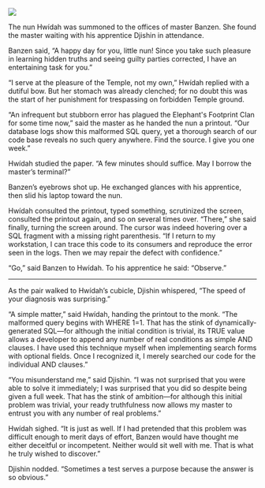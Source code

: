 ![](/pages/case-171/detective.jpg)

The nun Hwídah was summoned to the offices of master
Banzen.  She found the master waiting with his
apprentice Djishin in attendance.

Banzen said, “A happy day for you, little nun!  Since you
take such pleasure in learning hidden truths and seeing
guilty parties corrected, I have an entertaining task for you.”

“I serve at the pleasure of the Temple, not my own,” Hwídah
replied with a dutiful bow.  But her stomach was already
clenched; for no doubt this was the start of her
punishment for trespassing on forbidden Temple ground.

“An infrequent but stubborn error has plagued the
Elephant's Footprint Clan for some time now,” said the
master as he handed the nun a printout.  “Our database logs
show this malformed SQL query, yet a thorough
search of our code base reveals no such query anywhere.
Find the source.  I give you one week.”

Hwídah studied the paper.  “A few minutes should suffice.
May I borrow the master’s terminal?”

Banzen’s eyebrows shot up.  He exchanged glances with his
apprentice, then slid his laptop toward the nun.

Hwídah consulted the printout, typed something, scrutinized
the screen, consulted the printout again, and so on several
times over.  “There,” she said finally, turning the screen
around.  The cursor was indeed hovering over a SQL fragment
with a missing right parenthesis.  “If I return to my
workstation, I can trace this code to its consumers and
reproduce the error seen in the logs.  Then we may repair
the defect with confidence.”

“Go,” said Banzen to Hwídah.
To his apprentice he said: “Observe.”

----------

As the pair walked to Hwídah’s cubicle, Djishin whispered,
“The speed of your diagnosis was surprising.”

“A simple matter,” said Hwídah, handing the printout to the
monk.  “The malformed query begins with WHERE 1=1.
That has the stink of dynamically-generated SQL—for
although the initial condition is trivial, its TRUE
value allows a developer to append any number of
real conditions as simple AND clauses.  I have
used this technique myself when implementing search forms
with optional fields.  Once I recognized it, I merely
searched our code for the individual AND clauses.”

“You misunderstand me,” said Djishin.  “I was not surprised
that you were able to solve it immediately; I was
surprised that you did so despite being given a full week.
That has the stink of ambition—for although this initial
problem was trivial, your ready truthfulness
now allows my master to entrust you with any number of real
problems.”

Hwídah sighed.  “It is just as well.  If I had pretended
that this problem was difficult enough to merit days of
effort, Banzen would have thought me either deceitful or
incompetent.  Neither would sit well with me.  That is what
he truly wished to discover.”

Djishin nodded.  “Sometimes a test serves a purpose
because the answer is so obvious.”

